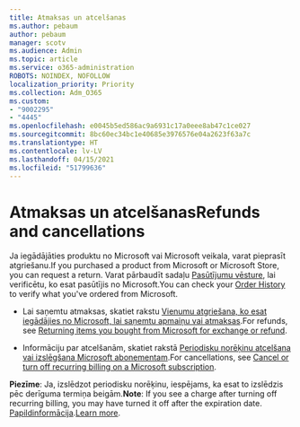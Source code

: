 ```yaml
---
title: Atmaksas un atcelšanas
ms.author: pebaum
author: pebaum
manager: scotv
ms.audience: Admin
ms.topic: article
ms.service: o365-administration
ROBOTS: NOINDEX, NOFOLLOW
localization_priority: Priority
ms.collection: Adm_O365
ms.custom:
- "9002295"
- "4445"
ms.openlocfilehash: e0045b5ed586ac9a6931c17a0eee8ab47c1ce027
ms.sourcegitcommit: 8bc60ec34bc1e40685e3976576e04a2623f63a7c
ms.translationtype: HT
ms.contentlocale: lv-LV
ms.lasthandoff: 04/15/2021
ms.locfileid: "51799636"
---
```

# <a name="refunds-and-cancellations"></a><span data-ttu-id="d33f4-102">Atmaksas un atcelšanas</span><span class="sxs-lookup"><span data-stu-id="d33f4-102">Refunds and cancellations</span></span>

<span data-ttu-id="d33f4-103">Ja iegādājāties produktu no Microsoft vai Microsoft veikala, varat pieprasīt atgriešanu.</span><span class="sxs-lookup"><span data-stu-id="d33f4-103">If you purchased a product from Microsoft or Microsoft Store, you can request a return.</span></span> <span data-ttu-id="d33f4-104">Varat pārbaudīt sadaļu [Pasūtījumu vēsture](https://account.microsoft.com/billing/orders/), lai verificētu, ko esat pasūtījis no Microsoft.</span><span class="sxs-lookup"><span data-stu-id="d33f4-104">You can check your [Order History](https://account.microsoft.com/billing/orders/) to verify what you've ordered from Microsoft.</span></span> 

- <span data-ttu-id="d33f4-105">Lai saņemtu atmaksas, skatiet rakstu [Vienumu atgriešana, ko esat iegādājies no Microsoft, lai saņemtu apmaiņu vai atmaksas](https://support.microsoft.com/help/10558).</span><span class="sxs-lookup"><span data-stu-id="d33f4-105">For refunds, see [Returning items you bought from Microsoft for exchange or refund](https://support.microsoft.com/help/10558).</span></span>

- <span data-ttu-id="d33f4-106">Informāciju par atcelšanām, skatiet rakstā [Periodisku norēķinu atcelšana vai izslēgšana Microsoft abonementam](https://support.microsoft.com/help/4027815).</span><span class="sxs-lookup"><span data-stu-id="d33f4-106">For cancellations, see [Cancel or turn off recurring billing on a Microsoft subscription](https://support.microsoft.com/help/4027815).</span></span>

<span data-ttu-id="d33f4-107">**Piezīme**: Ja, izslēdzot periodisku norēķinu, iespējams, ka esat to izslēdzis pēc derīguma termiņa beigām.</span><span class="sxs-lookup"><span data-stu-id="d33f4-107">**Note**: If you see a charge after turning off recurring billing, you may have turned it off after the expiration date.</span></span> <span data-ttu-id="d33f4-108">[Papildinformācija](https://support.microsoft.com/help/10640).</span><span class="sxs-lookup"><span data-stu-id="d33f4-108">[Learn more](https://support.microsoft.com/help/10640).</span></span> 